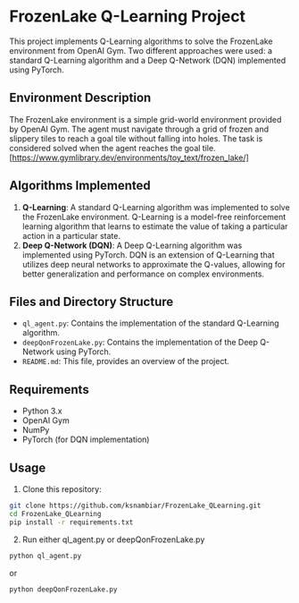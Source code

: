 # FrozenLake Q-Learning Project

This project implements Q-Learning algorithms to solve the FrozenLake environment from OpenAI Gym. Two different approaches were used: a standard Q-Learning algorithm and a Deep Q-Network (DQN) implemented using PyTorch.

## Environment Description

The FrozenLake environment is a simple grid-world environment provided by OpenAI Gym. The agent must navigate through a grid of frozen and slippery tiles to reach a goal tile without falling into holes. The task is considered solved when the agent reaches the goal tile.
[https://www.gymlibrary.dev/environments/toy_text/frozen_lake/]

## Algorithms Implemented

1. **Q-Learning**: A standard Q-Learning algorithm was implemented to solve the FrozenLake environment. Q-Learning is a model-free reinforcement learning algorithm that learns to estimate the value of taking a particular action in a particular state.
2. **Deep Q-Network (DQN)**: A Deep Q-Learning algorithm was implemented using PyTorch. DQN is an extension of Q-Learning that utilizes deep neural networks to approximate the Q-values, allowing for better generalization and performance on complex environments.

## Files and Directory Structure

- `ql_agent.py`: Contains the implementation of the standard Q-Learning algorithm.
- `deepQonFrozenLake.py`: Contains the implementation of the Deep Q-Network using PyTorch.
- `README.md`: This file, provides an overview of the project.

## Requirements

- Python 3.x
- OpenAI Gym
- NumPy
- PyTorch (for DQN implementation)

## Usage

1. Clone this repository:

```bash
git clone https://github.com/ksnambiar/FrozenLake_QLearning.git
cd FrozenLake_QLearning
pip install -r requirements.txt
```
2. Run either ql_agent.py or deepQonFrozenLake.py
```bash
python ql_agent.py
```
or
```bash
python deepQonFrozenLake.py
```
